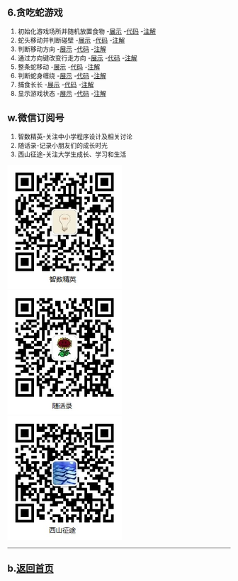 ## 6.贪吃蛇游戏

1. 初始化游戏场所并随机放置食物
    -[展示](demo_snake01.html)
    -[代码](https://github.com/daweizh/h5/blob/master/6.snake/demo_snake01.html)
    -[注解](https://github.com/daweizh/h5/blob/master/6.snake/note_snake01.html)
2. 蛇头移动并判断碰壁
    -[展示](demo_snake02.html)
    -[代码](https://github.com/daweizh/h5/blob/master/6.snake/demo_snake02.html)
    -[注解](https://github.com/daweizh/h5/blob/master/6.snake/note_snake02.html)
3. 判断移动方向
    -[展示](demo_snake03.html)
    -[代码](https://github.com/daweizh/h5/blob/master/6.snake/demo_snake03.html)
    -[注解](https://github.com/daweizh/h5/blob/master/6.snake/note_snake03.html)
4. 通过方向键改变行走方向
    -[展示](demo_snake04.html)
    -[代码](https://github.com/daweizh/h5/blob/master/6.snake/demo_snake04.html)
    -[注解](https://github.com/daweizh/h5/blob/master/6.snake/note_snake04.html)
5. 整条蛇移动
    -[展示](demo_snake05.html)
    -[代码](https://github.com/daweizh/h5/blob/master/6.snake/demo_snake05.html)
    -[注解](https://github.com/daweizh/h5/blob/master/6.snake/note_snake05.html)
6. 判断蛇身缠绕
    -[展示](demo_snake06.html)
    -[代码](https://github.com/daweizh/h5/blob/master/6.snake/demo_snake06.html)
    -[注解](https://github.com/daweizh/h5/blob/master/6.snake/note_snake06.html)
7. 捕食长长
    -[展示](demo_snake07.html)
    -[代码](https://github.com/daweizh/h5/blob/master/6.snake/demo_snake07.html)
    -[注解](https://github.com/daweizh/h5/blob/master/6.snake/note_snake07.html)
8. 显示游戏状态
    -[展示](demo_snake08.html)
    -[代码](https://github.com/daweizh/h5/blob/master/6.snake/demo_snake08.html)
    -[注解](https://github.com/daweizh/h5/blob/master/6.snake/note_snake08.html)

## w.微信订阅号

1. 智数精英-关注中小学程序设计及相关讨论
2. 随话录-记录小朋友们的成长时光
2. 西山征途-关注大学生成长、学习和生活

![欢迎关注“智数精英”订阅号](../assets/me/img/idea8.jpg)
![欢迎关注“随话录”订阅号](../assets/me/img/shl8.jpg)
![欢迎关注“西山征途”订阅号](../assets/me/img/xszt8.jpg)

----------

## b.[返回首页](../)

